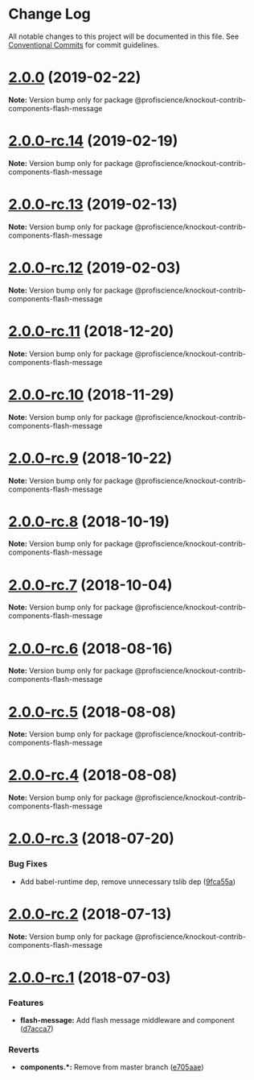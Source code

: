 # Change Log

All notable changes to this project will be documented in this file.
See [Conventional Commits](https://conventionalcommits.org) for commit guidelines.

# [2.0.0](https://github.com/Profiscience/knockout-contrib/compare/@profiscience/knockout-contrib-components-flash-message@2.0.0-rc.14...@profiscience/knockout-contrib-components-flash-message@2.0.0) (2019-02-22)

**Note:** Version bump only for package @profiscience/knockout-contrib-components-flash-message

# [2.0.0-rc.14](https://github.com/Profiscience/knockout-contrib/compare/@profiscience/knockout-contrib-components-flash-message@2.0.0-rc.13...@profiscience/knockout-contrib-components-flash-message@2.0.0-rc.14) (2019-02-19)

**Note:** Version bump only for package @profiscience/knockout-contrib-components-flash-message

# [2.0.0-rc.13](https://github.com/Profiscience/knockout-contrib/compare/@profiscience/knockout-contrib-components-flash-message@2.0.0-rc.12...@profiscience/knockout-contrib-components-flash-message@2.0.0-rc.13) (2019-02-13)

**Note:** Version bump only for package @profiscience/knockout-contrib-components-flash-message

# [2.0.0-rc.12](https://github.com/Profiscience/knockout-contrib/compare/@profiscience/knockout-contrib-components-flash-message@2.0.0-rc.11...@profiscience/knockout-contrib-components-flash-message@2.0.0-rc.12) (2019-02-03)

**Note:** Version bump only for package @profiscience/knockout-contrib-components-flash-message

# [2.0.0-rc.11](https://github.com/Profiscience/knockout-contrib/compare/@profiscience/knockout-contrib-components-flash-message@2.0.0-rc.10...@profiscience/knockout-contrib-components-flash-message@2.0.0-rc.11) (2018-12-20)

**Note:** Version bump only for package @profiscience/knockout-contrib-components-flash-message

# [2.0.0-rc.10](https://github.com/Profiscience/knockout-contrib/compare/@profiscience/knockout-contrib-components-flash-message@2.0.0-rc.9...@profiscience/knockout-contrib-components-flash-message@2.0.0-rc.10) (2018-11-29)

**Note:** Version bump only for package @profiscience/knockout-contrib-components-flash-message

# [2.0.0-rc.9](https://github.com/Profiscience/knockout-contrib/compare/@profiscience/knockout-contrib-components-flash-message@2.0.0-rc.8...@profiscience/knockout-contrib-components-flash-message@2.0.0-rc.9) (2018-10-22)

**Note:** Version bump only for package @profiscience/knockout-contrib-components-flash-message

# [2.0.0-rc.8](https://github.com/Profiscience/knockout-contrib/compare/@profiscience/knockout-contrib-components-flash-message@2.0.0-rc.7...@profiscience/knockout-contrib-components-flash-message@2.0.0-rc.8) (2018-10-19)

**Note:** Version bump only for package @profiscience/knockout-contrib-components-flash-message

<a name="2.0.0-rc.7"></a>

# [2.0.0-rc.7](https://github.com/Profiscience/knockout-contrib/compare/@profiscience/knockout-contrib-components-flash-message@2.0.0-rc.6...@profiscience/knockout-contrib-components-flash-message@2.0.0-rc.7) (2018-10-04)

**Note:** Version bump only for package @profiscience/knockout-contrib-components-flash-message

<a name="2.0.0-rc.6"></a>

# [2.0.0-rc.6](https://github.com/Profiscience/knockout-contrib/compare/@profiscience/knockout-contrib-components-flash-message@2.0.0-rc.5...@profiscience/knockout-contrib-components-flash-message@2.0.0-rc.6) (2018-08-16)

**Note:** Version bump only for package @profiscience/knockout-contrib-components-flash-message

<a name="2.0.0-rc.5"></a>

# [2.0.0-rc.5](https://github.com/Profiscience/knockout-contrib/compare/@profiscience/knockout-contrib-components-flash-message@2.0.0-rc.4...@profiscience/knockout-contrib-components-flash-message@2.0.0-rc.5) (2018-08-08)

**Note:** Version bump only for package @profiscience/knockout-contrib-components-flash-message

<a name="2.0.0-rc.4"></a>

# [2.0.0-rc.4](https://github.com/Profiscience/knockout-contrib/compare/@profiscience/knockout-contrib-components-flash-message@2.0.0-rc.3...@profiscience/knockout-contrib-components-flash-message@2.0.0-rc.4) (2018-08-08)

**Note:** Version bump only for package @profiscience/knockout-contrib-components-flash-message

<a name="2.0.0-rc.3"></a>

# [2.0.0-rc.3](https://github.com/Profiscience/knockout-contrib/compare/@profiscience/knockout-contrib-components-flash-message@2.0.0-rc.2...@profiscience/knockout-contrib-components-flash-message@2.0.0-rc.3) (2018-07-20)

### Bug Fixes

- Add babel-runtime dep, remove unnecessary tslib dep ([9fca55a](https://github.com/Profiscience/knockout-contrib/commit/9fca55a))

<a name="2.0.0-rc.2"></a>

# [2.0.0-rc.2](https://github.com/Profiscience/knockout-contrib/compare/@profiscience/knockout-contrib-components-flash-message@2.0.0-rc.1...@profiscience/knockout-contrib-components-flash-message@2.0.0-rc.2) (2018-07-13)

**Note:** Version bump only for package @profiscience/knockout-contrib-components-flash-message

<a name="2.0.0-rc.1"></a>

# [2.0.0-rc.1](https://github.com/Profiscience/knockout-contrib/compare/@profiscience/knockout-contrib-components-flash-message@1.0.0-alpha.32...@profiscience/knockout-contrib-components-flash-message@2.0.0-rc.1) (2018-07-03)

### Features

- **flash-message:** Add flash message middleware and component ([d7acca7](https://github.com/Profiscience/knockout-contrib/commit/d7acca7))

### Reverts

- **components.\*:** Remove from master branch ([e705aae](https://github.com/Profiscience/knockout-contrib/commit/e705aae))
